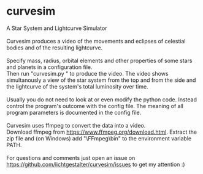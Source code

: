 # curvesim
A Star System and Lightcurve Simulator<br>
<br>
Curvesim produces a video of the movements and eclipses of celestial bodies and of the resulting lightcurve.<br>
<br>
Specify mass, radius, orbital elements and other properties of some stars and planets in a configuration file.<br>
Then run "curvesim.py <configfilename>" to produce the video.
The video shows simultanously a view of the star system from the top and from the side and
the lightcurve of the system's total luminosity over time.<br>
<br>
Usually you do not need to look at or even modify the python code. Instead control the program's
outcome with the config file. The meaning of all program parameters is documented in the config file.<br>
<br>
Curvesim uses ffmpeg to convert the data into a video. <br> 
Download ffmpeg from https://www.ffmpeg.org/download.html. 
Extract the zip file and (on Windows) add "<yourdriveandpath>\FFmpeg\bin" to the environment variable PATH.<br>
<br>
For questions and comments just open an issue on https://github.com/lichtgestalter/curvesim/issues to get my attention :)<br>

